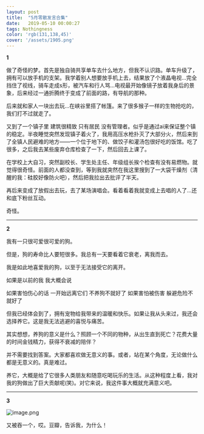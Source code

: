 ```yaml
---
layout: post
title:  "5月零散发言合集"
date:   2019-05-10 00:00:27
tags: Nothingness
color: 'rgb(131,138,45)'
cover: '/assets/1905.png'
---
```


**1**

做了奇怪的梦。首先是独自骑共享单车去什么地方，但我不认识路。单车升级了，拥有可以放手机的支架。我学着别人想要放手机上去，结果放了个液晶电视...完全挡住了视线，骑车走成s形，被汽车和行人骂...电视最开始像镜子放着我身后的景象，后来经过一通折腾终于变成了前面的路，有导航的那种。

后来就和家人一块出去玩...在峡谷里搭了帐篷。来了很多猴子一样的生物抢吃的，我们打不过就走了。

又到了一个镇子里 建筑很精致 只有居民 没有管理者。似乎是通过ai来保证整个镇的稳定。半夜睡觉突然发现镇子着火了，我用高压水枪扑灭了大部分火，然后来到了全镇人民避难的地方——一个位于地下的、做饺子和灌汤包很好吃的饭馆。吃了很多，之后我去某些废弃仓库检查了一下，然后回去上课了。

在学校上大自习，突然副校长、学生处主任、年级组长挨个检查有没有易燃物。就觉得很奇怪。前面的人都没查到，等到我就突然在我这里搜到了一大袋干燥剂（清醒的我：硅胶好像防火吧），然后把我拉出去批评了半天。

再后来变成了放假出去玩，去了某场演唱会。看着看着我就变成上去唱的人了...还和底下粉丝互动。

奇怪。

---



**2**

我有一只很可爱很可爱的狗。

但是，狗的寿命比人要短很多。我总有一天要看着它衰老，离我而去。

我是如此地喜爱我的狗，以至于无法接受它的离开。

如果是以前的我 我大概会说

如果害怕伤心的话 一开始远离它们 不养狗不就好了 如果害怕被伤害 躲避危险不就好了

但我已经体会到了，拥有宠物给我带来的温暖和快乐。如果让我从头来过，我还会选择养它。这是我无法逃避的喜悦与痛苦。

其实想想，养狗的意义是什么？照顾一个不同的物种，从出生直到死亡？花费大量的时间金钱精力，获得不衰减的陪伴？

并不需要找到答案。大家都喜欢做无意义的事。或者，站在某个角度，无论做什么都是无意义的。真是难过。

养它，大概是给了它很多人类朋友和随意吃喝玩乐的生活。从这种程度上看，我对我的狗做出了巨大贡献呢(笑)。对它来说，我这件事大概就充满意义吧。

---



**3**

![image.png](https://i.loli.net/2020/12/20/yoNbLCjUecWpirg.png)

又被吞一个，哎。豆瓣，告诉我，为什么！